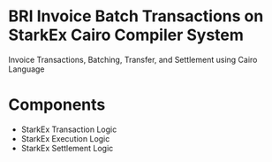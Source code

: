# BRI Invoice Batch Transactions on StarkEx Cairo Compiler System

Invoice Transactions, Batching, Transfer, and Settlement using Cairo Language 

# Components
- StarkEx Transaction Logic
- StarkEx Execution Logic
- StarkEx Settlement Logic
